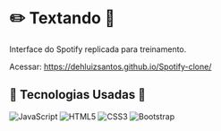 # :pencil2: **Textando** :page_facing_up:
Interface do Spotify replicada para treinamento.

Acessar: <a href=" https://github.com/DehLuizSantos/"> https://dehluizsantos.github.io/Spotify-clone/</a>

## :hammer: **Tecnologias Usadas** :wrench:
![JavaScript](https://img.shields.io/badge/-JavaScript-black?style=flat-square&logo=javascript)
![HTML5](https://img.shields.io/badge/-HTML5-E34F26?style=flat-square&logo=html5&logoColor=white)
![CSS3](https://img.shields.io/badge/-CSS3-1572B6?style=flat-square&logo=css3)
![Bootstrap](https://img.shields.io/badge/-Bootstrap-563D7C?style=flat-square&logo=bootstrap)
